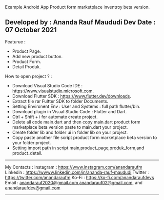 Example Android App Product form marketplace inventroy beta version.

Developed by : Ananda Rauf Maududi
Dev Date : 07 October 2021
-----------------------------------------------------------------------------------------------------------------------------------------------------------------------------------

Featurue :
- Product Page.
- Add new product button.
- Product Form.
- Detail Produk.

How to open project ? :
- Download Visual Studio Code IDE : https://www.visualstudio.microsoft.com.
- Download Flutter SDK : https://www.flutter.dev/downloads.
- Extract file rar Fultter SDK to folder Documents.
- Setting Environent Env : User and Systems : full path flutter/bin.
- Download plugin in Visual Studio Code : Flutter and Dart.
- Ctrl + Shift + i for automate create project.
- Delete all code main.dart and then copy main.dart product form marketplace beta version paste to main.dart your project.
- Create folder lib and folder ui in folder lib on your project.
- Copy paste another file script product form marketplace beta version to your folder project.
- Setting import path in script main,product_page,produk_form,and product_detail.

----------------------------------------------------------------------------------------------------------------------------------------------------------------------------------

My Contacts :
Instagram : https://www.instagram.com/anandaraufm
Linkedin : https://wwww.linkedin.com/in/ananda-rauf-maududi
Twitter : https://twitter.com/anandaraufm
Ko-Fi : https://ko-fi.com/anandaraufdevs
Email : anandarauf2020@gmail.com,anandarauf02@gmail.com, and anandaraufdev@gmail.com

---------------------------------------------------------------------------------------------------------------------------------------------------------------------------------
